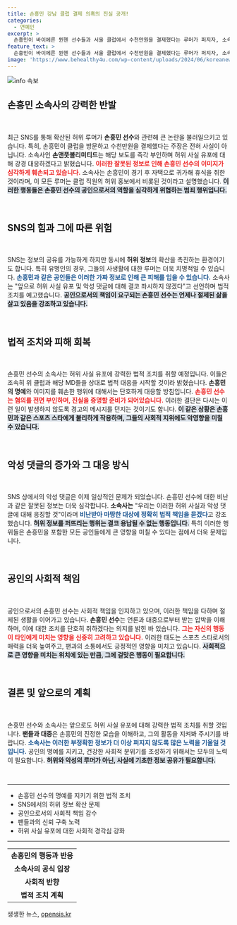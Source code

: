 ```yaml
---
title: 손흥민 강남 클럽 결제 의혹의 진실 공개!
categories:
  - 연예인
excerpt: >
  손흥민이 바이에른 뮌헨 선수들과 서울 클럽에서 수천만원을 결제했다는 루머가 퍼지자, 소속사가 이를 강하게 반박하며 법적 대응을 예고했습니다. 진실은 무엇일까요? 클릭해 확인하세요!
feature_text: >
  손흥민이 바이에른 뮌헨 선수들과 서울 클럽에서 수천만원을 결제했다는 루머가 퍼지자, 소속사가 이를 강하게 반박하며 법적 대응을 예고했습니다. 진실은 무엇일까요? 클릭해 확인하세요!
image: 'https://www.behealthy4u.com/wp-content/uploads/2024/06/koreanews.jpg'
---
```


<p><img src="https://www.behealthy4u.com/wp-content/uploads/2024/06/koreanews.jpg" alt="info 속보" /></p>

<h2 data-ke-size="size26">손흥민 소속사의 강력한 반발</h2>

<p data-ke-size="size16">&nbsp;</p>

<p data-ke-size="size16">최근 SNS를 통해 확산된 허위 루머가 <b>손흥민 선수</b>와 관련해 큰 논란을 불러일으키고 있습니다. 특히, 손흥민이 클럽을 방문하고 수천만원을 결제했다는 주장은 전혀 사실이 아닙니다. 소속사인 <b>손앤풋볼리미티드</b>는 해당 보도를 즉각 부인하며 허위 사실 유포에 대해 강경 대응하겠다고 밝혔습니다. <b><span style="color: #ee2323;">이러한 잘못된 정보로 인해 손흥민 선수의 이미지가 심각하게 훼손되고 있습니다.</span></b> 소속사는 손흥민이 경기 후 자택으로 귀가해 휴식을 취한 것이라며, 이 모든 루머는 클럽 직원의 허위 홍보에서 비롯된 것이라고 설명했습니다. <b><span style="background-color: #21538527;">이러한 행동들은 손흥민 선수의 공인으로서의 역할을 심각하게 위협하는 범죄 행위입니다.</span></b></p>

<p data-ke-size="size16">&nbsp;</p>

<h2 data-ke-size="size26">SNS의 힘과 그에 따른 위험</h2>

<p data-ke-size="size16">&nbsp;</p>

<p data-ke-size="size16">SNS는 정보의 공유를 가능하게 하지만 동시에 <b>허위 정보</b>의 확산을 촉진하는 환경이기도 합니다. 특히 유명인의 경우, 그들의 사생활에 대한 루머는 더욱 치명적일 수 있습니다. <b><span style="color: #1a5490;">손흥민과 같은 공인들은 이러한 가짜 정보로 인해 큰 피해를 입을 수 있습니다.</span></b> 소속사는 "앞으로 허위 사실 유포 및 악성 댓글에 대해 결코 좌시하지 않겠다"고 선언하며 법적 조치를 예고했습니다. <b><span style="background-color: #21538527;">공인으로서의 책임이 요구되는 손흥민 선수는 언제나 절제된 삶을 살고 있음을 강조하고 있습니다.</span></b></p>

<p data-ke-size="size16">&nbsp;</p>

<h2 data-ke-size="size26">법적 조치와 피해 회복</h2>

<p data-ke-size="size16">&nbsp;</p>

<p data-ke-size="size16">손흥민 선수의 소속사는 허위 사실 유포에 강력한 법적 조치를 취할 예정입니다. 이들은 조속히 위 클럽과 해당 MD들을 상대로 법적 대응을 시작할 것이라 밝혔습니다. <b>손흥민의 명예</b>와 이미지를 훼손한 행위에 대해서는 단호하게 대응할 방침입니다. <b><span style="color: #ee2323;">손흥민 선수는 혐의를 전면 부인하며, 진실을 증명할 준비가 되어있습니다.</span></b> 이러한 결단은 다시는 이런 일이 발생하지 않도록 경고의 메시지를 던지는 것이기도 합니다. <b><span style="background-color: #21538527;">이 같은 상황은 손흥민과 같은 스포츠 스타에게 불리하게 작용하며, 그들의 사회적 지위에도 악영향을 미칠 수 있습니다.</span></b></p>

<p data-ke-size="size16">&nbsp;</p>

<h2 data-ke-size="size26">악성 댓글의 증가와 그 대응 방식</h2>

<p data-ke-size="size16">&nbsp;</p>

<p data-ke-size="size16">SNS 상에서의 악성 댓글은 이제 일상적인 문제가 되었습니다. 손흥민 선수에 대한 비난과 같은 잘못된 정보는 더욱 심각합니다. <b>소속사는</b> "우리는 이러한 허위 사실과 악성 댓글에 대해 응징할 것"이라며 <b><span style="color: #1a5490;">비난받아 마땅한 대상에 정확히 법적 책임을 묻겠다</span></b>고 강조했습니다. <b><span style="background-color: #21538527;">허위 정보를 퍼뜨리는 행위는 결코 용납될 수 없는 행동입니다.</span></b> 특히 이러한 행위들은 손흥민을 포함한 모든 공인들에게 큰 영향을 미칠 수 있다는 점에서 더욱 문제입니다.</p>

<p data-ke-size="size16">&nbsp;</p>

<h2 data-ke-size="size26">공인의 사회적 책임</h2>

<p data-ke-size="size16">&nbsp;</p>

<p data-ke-size="size16">공인으로서의 손흥민 선수는 사회적 책임을 인지하고 있으며, 이러한 책임을 다하며 절제된 생활을 이어가고 있습니다. <b>손흥민 선수</b>는 언론과 대중으로부터 받는 압박을 이해하며, 이에 대한 조치를 단호히 취하겠다는 의지를 밝힌 바 있습니다. <b><span style="color: #ee2323;">그는 자신의 행동이 타인에게 미치는 영향을 신중히 고려하고 있습니다.</span></b> 이러한 태도는 스포츠 스타로서의 매력을 더욱 높여주고, 팬과의 소통에서도 긍정적인 영향을 미치고 있습니다. <b><span style="background-color: #21538527;">사회적으로 큰 영향을 미치는 위치에 있는 만큼, 그에 걸맞은 행동이 필요합니다.</span></b></p>

<p data-ke-size="size16">&nbsp;</p>

<h2 data-ke-size="size26">결론 및 앞으로의 계획</h2>

<p data-ke-size="size16">&nbsp;</p>

<p data-ke-size="size16">손흥민 선수와 소속사는 앞으로도 허위 사실 유포에 대해 강력한 법적 조치를 취할 것입니다. <b>팬들과 대중</b>은 손흥민의 진정한 모습을 이해하고, 그의 활동을 지켜봐 주시기를 바랍니다. <b><span style="color: #1a5490;">소속사는 이러한 부정확한 정보가 더 이상 퍼지지 않도록 많은 노력을 기울일 것입니다.</span></b> 공인의 명예를 지키고, 건강한 사회적 분위기를 조성하기 위해서는 모두의 노력이 필요합니다. <b><span style="background-color: #21538527;">허위와 악성의 루머가 아닌, 사실에 기초한 정보 공유가 필요합니다.</span></b></p>

<p data-ke-size="size16">&nbsp;</p>

<hr>

<ul>
    <li>손흥민 선수의 명예를 지키기 위한 법적 조치</li>
    <li>SNS에서의 허위 정보 확산 문제</li>
    <li>공인으로서의 사회적 책임 감수</li>
    <li>팬들과의 신뢰 구축 노력</li>
    <li>허위 사실 유포에 대한 사회적 경각심 강화</li>
</ul>

<hr>

<table>
    <tr>
        <td style="text-align: center; height: 17px;"><b>손흥민의 행동과 반응</b></td>
    </tr>
    <tr>
        <td style="text-align: center; height: 17px;"><b>소속사의 공식 입장</b></td>
    </tr>
    <tr>
        <td style="text-align: center; height: 17px;"><b>사회적 반향</b></td>
    </tr>
    <tr>
        <td style="text-align: center; height: 17px;"><b>법적 조치 계획</b></td>
    </tr>
</table>
생생한 뉴스, <a href="https://opensis.kr" rel="dofollow">opensis.kr</a>



